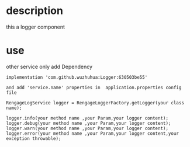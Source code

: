 # description
this a logger component

# use 

other service only add Dependency

```implementation 'com.github.wuzhuhua:Logger:630503be55'```

```and add 'service.name' properties in  application.properties config file ```
```
RengageLogService logger = RengageLoggerFactory.getLogger(your class name);

logger.info(your method name ,your Param,your logger content);
logger.debug(your method name ,your Param,your logger content);
logger.warn(your method name ,your Param,your logger content);
logger.error(your method name ,your Param,your logger content,your exception throwable);

```


